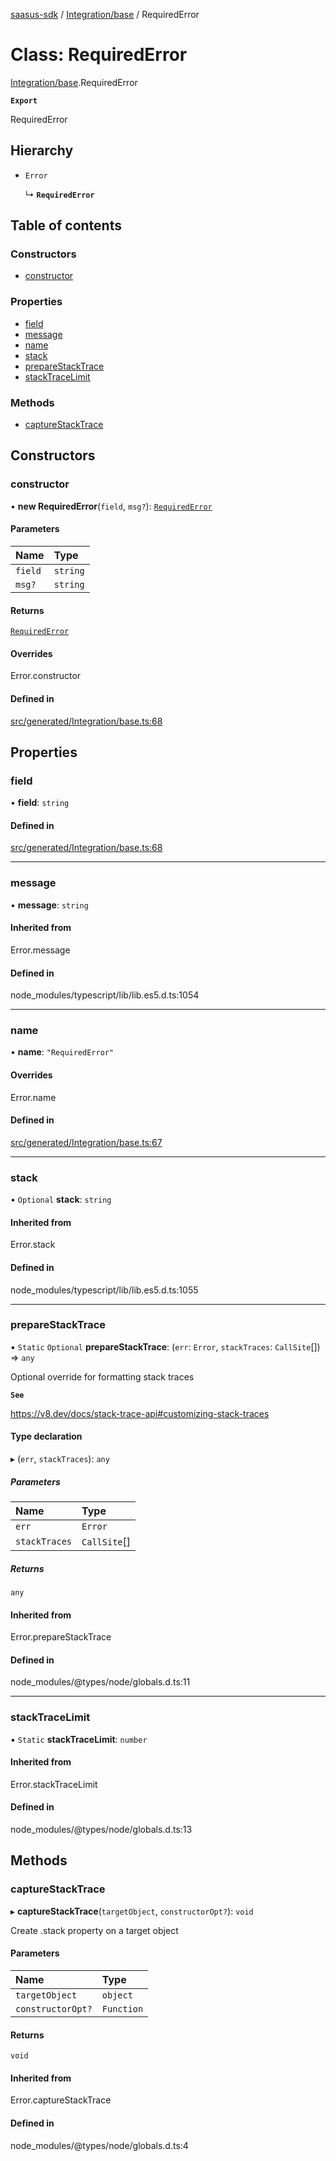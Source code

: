 [saasus-sdk](../README.md) / [Integration/base](../modules/Integration_base.md) / RequiredError

# Class: RequiredError

[Integration/base](../modules/Integration_base.md).RequiredError

**`Export`**

RequiredError

## Hierarchy

- `Error`

  ↳ **`RequiredError`**

## Table of contents

### Constructors

- [constructor](Integration_base.RequiredError.md#constructor)

### Properties

- [field](Integration_base.RequiredError.md#field)
- [message](Integration_base.RequiredError.md#message)
- [name](Integration_base.RequiredError.md#name)
- [stack](Integration_base.RequiredError.md#stack)
- [prepareStackTrace](Integration_base.RequiredError.md#preparestacktrace)
- [stackTraceLimit](Integration_base.RequiredError.md#stacktracelimit)

### Methods

- [captureStackTrace](Integration_base.RequiredError.md#capturestacktrace)

## Constructors

### constructor

• **new RequiredError**(`field`, `msg?`): [`RequiredError`](Integration_base.RequiredError.md)

#### Parameters

| Name | Type |
| :------ | :------ |
| `field` | `string` |
| `msg?` | `string` |

#### Returns

[`RequiredError`](Integration_base.RequiredError.md)

#### Overrides

Error.constructor

#### Defined in

[src/generated/Integration/base.ts:68](https://github.com/saasus-platform/saasus-sdk-javascript/blob/2c78b0a/src/generated/Integration/base.ts#L68)

## Properties

### field

• **field**: `string`

#### Defined in

[src/generated/Integration/base.ts:68](https://github.com/saasus-platform/saasus-sdk-javascript/blob/2c78b0a/src/generated/Integration/base.ts#L68)

___

### message

• **message**: `string`

#### Inherited from

Error.message

#### Defined in

node_modules/typescript/lib/lib.es5.d.ts:1054

___

### name

• **name**: ``"RequiredError"``

#### Overrides

Error.name

#### Defined in

[src/generated/Integration/base.ts:67](https://github.com/saasus-platform/saasus-sdk-javascript/blob/2c78b0a/src/generated/Integration/base.ts#L67)

___

### stack

• `Optional` **stack**: `string`

#### Inherited from

Error.stack

#### Defined in

node_modules/typescript/lib/lib.es5.d.ts:1055

___

### prepareStackTrace

▪ `Static` `Optional` **prepareStackTrace**: (`err`: `Error`, `stackTraces`: `CallSite`[]) => `any`

Optional override for formatting stack traces

**`See`**

https://v8.dev/docs/stack-trace-api#customizing-stack-traces

#### Type declaration

▸ (`err`, `stackTraces`): `any`

##### Parameters

| Name | Type |
| :------ | :------ |
| `err` | `Error` |
| `stackTraces` | `CallSite`[] |

##### Returns

`any`

#### Inherited from

Error.prepareStackTrace

#### Defined in

node_modules/@types/node/globals.d.ts:11

___

### stackTraceLimit

▪ `Static` **stackTraceLimit**: `number`

#### Inherited from

Error.stackTraceLimit

#### Defined in

node_modules/@types/node/globals.d.ts:13

## Methods

### captureStackTrace

▸ **captureStackTrace**(`targetObject`, `constructorOpt?`): `void`

Create .stack property on a target object

#### Parameters

| Name | Type |
| :------ | :------ |
| `targetObject` | `object` |
| `constructorOpt?` | `Function` |

#### Returns

`void`

#### Inherited from

Error.captureStackTrace

#### Defined in

node_modules/@types/node/globals.d.ts:4
